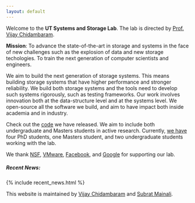 ```yaml
---
layout: default
---
```


Welcome to the **UT Systems and Storage Lab**. The lab is directed by
[Prof. Vijay Chidambaram](http://www.cs.utexas.edu/~vijay/).

**Mission**: To advance the state-of-the-art in storage and systems in
  the face of new challenges such as the explosion of data and new
  storage techologies. To train the next generation of computer
  scientists and engineers.

We aim to build the next generation of storage systems. This means
building storage systems that have higher performance and stronger
reliability. We build both storage systems and the tools need to
develop such systems rigorously, such as testing frameworks. Our work
involves innovation both at the data-structure level and at the
systems level. We open-source all the software we build, and aim to
have impact both inside academia and in industry.
    
Check out the [code](https://github.com/utsaslab) we have released. We
aim to include both undergraduate and Masters students in active
research. Currently, [we have](https://utsaslab.github.io/people.html)
four PhD students, one Masters student, and two undergraduate students
working with the lab.

We thank [NSF](https://www.nsf.gov),
 [VMware](https://labs.vmware.com/academic/academic-software),
 [Facebook](https://research.fb.com/programs/), and
 [Google](http://www.google.com) for supporting our lab.

<div id='top-news-home'>
	<h5 class="text-info">Recent News:</h5>
	{% include recent_news.html %}
</div>

This website is maintained by [Vijay
Chidambaram](http://www.cs.utexas.edu/~vijay/) and [Subrat
Mainali](http://www.cs.utexas.edu/~sm63966/).